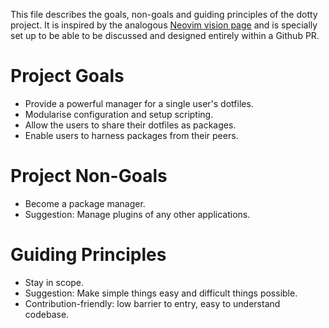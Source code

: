 This file describes the goals, non-goals and guiding principles of the dotty
project. It is inspired by the analogous [Neovim vision page][neovim] and is
specially set up to be able to be discussed and designed entirely within a
Github PR.

[neovim]: https://neovim.io/charter/

# Project Goals
* Provide a powerful manager for a single user's dotfiles.
* Modularise configuration and setup scripting.
* Allow the users to share their dotfiles as packages.
* Enable users to harness packages from their peers.

# Project Non-Goals
* Become a package manager.
* Suggestion: Manage plugins of any other applications.

# Guiding Principles
* Stay in scope.
* Suggestion: Make simple things easy and difficult things possible.
* Contribution-friendly: low barrier to entry, easy to understand codebase.
